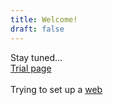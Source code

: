 ```yaml
---
title: Welcome!
draft: false
---
```


Stay tuned...\
[Trial page](Trial.md)\
\
Trying to set up a [web](webtrial.md)